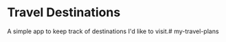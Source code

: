 # Travel Destinations

A simple app to keep track of destinations I'd like to visit.# my-travel-plans

